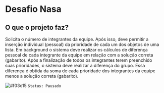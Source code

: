 # Desafio Nasa

## O que o projeto faz?

Solicita o número de integrantes da equipe. Após isso, deve permitir a inserção individual (pessoal) da prioridade de cada um dos objetos de uma lista. Em background o sistema deve realizar os cálculos de diferença pessoal de cada integrante da equipe em relação com a solução correta (gabarito). Após a finalização de todos os integrantes terem preenchido suas prioridades, o sistema deve realizar a diferença do grupo. Essa diferença é obtida da soma de cada prioridade dos integrantes da equipe menos a solução correta (gabarito).

![#f03c15](https://via.placeholder.com/15/f03c15/000000?text=+) `Status: Pausado`
